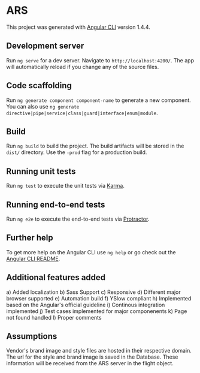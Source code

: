 # ARS

This project was generated with [Angular CLI](https://github.com/angular/angular-cli) version 1.4.4.

## Development server

Run `ng serve` for a dev server. Navigate to `http://localhost:4200/`. The app will automatically reload if you change any of the source files.

## Code scaffolding

Run `ng generate component component-name` to generate a new component. You can also use `ng generate directive|pipe|service|class|guard|interface|enum|module`.

## Build

Run `ng build` to build the project. The build artifacts will be stored in the `dist/` directory. Use the `-prod` flag for a production build.

## Running unit tests

Run `ng test` to execute the unit tests via [Karma](https://karma-runner.github.io).

## Running end-to-end tests

Run `ng e2e` to execute the end-to-end tests via [Protractor](http://www.protractortest.org/).

## Further help

To get more help on the Angular CLI use `ng help` or go check out the [Angular CLI README](https://github.com/angular/angular-cli/blob/master/README.md).

## Additional features added
a) Added localization 
b) Sass Support
c) Responsive 
d) Different major browser supported
e) Automation build
f) YSlow compliant
h) Implemented based on the Angular's official guideline
i) Continous integration implemented
j) Test cases implemented for major componenents
k) Page not found handled
l) Proper comments

## Assumptions 
Vendor's brand image and style files are hosted in their respective domain. The url for the style and brand image is saved in the Database. These information will be received from the ARS server in the flight object.